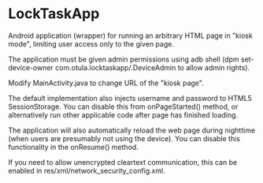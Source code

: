 # LockTaskApp

Android application (wrapper) for running an arbitrary HTML page in "kiosk mode", limiting user access only to the given page.

The application must be given admin permissions using adb shell (dpm set-device-owner com.otula.locktaskapp/.DeviceAdmin to allow admin rights).

Modify MainActivity.java to change URL of the "kiosk page". 

The default implementation also injects username and password to HTML5 SessionStorage. You can disable this from onPageStarted() method, or alternatively run other applicable code after page has finished loading.

The application will also automatically reload the web page during nighttime (when users are presumably not using the device). You can disable this functionality in the onResume() method.

If you need to allow unencrypted cleartext communication, this can be enabled in res/xml/network_security_config.xml.
